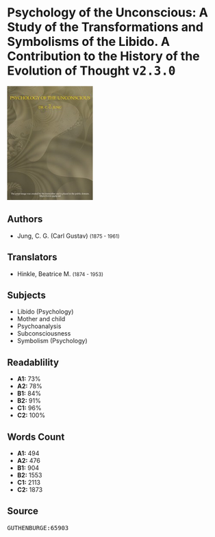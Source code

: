 # Psychology of the Unconscious: A Study of the Transformations and Symbolisms of the Libido. A Contribution to the History of the Evolution of Thought <kbd>v2.3.0</kbd>

![](./cover.medium.jpg "")

## Authors


 - Jung, C. G. (Carl Gustav) <small>(1875 - 1961)</small>

## Translators


 - Hinkle, Beatrice M. <small>(1874 - 1953)</small>

## Subjects


 - Libido (Psychology)
 - Mother and child
 - Psychoanalysis
 - Subconsciousness
 - Symbolism (Psychology)

## Readablility


 - **A1:** 73%
 - **A2:** 78%
 - **B1:** 84%
 - **B2:** 91%
 - **C1:** 96%
 - **C2:** 100%

## Words Count


 - **A1:** 494
 - **A2:** 476
 - **B1:** 904
 - **B2:** 1553
 - **C1:** 2113
 - **C2:** 1873

## Source


<kbd>GUTHENBURGE:65903</kbd>
